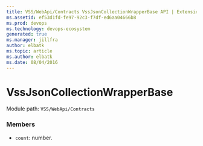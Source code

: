 ```yaml
---
title: VSS/WebApi/Contracts VssJsonCollectionWrapperBase API | Extensions for Azure DevOps Services
ms.assetid: ef53d1fd-fe97-92c3-f7df-ed6aa04666b8
ms.prod: devops
ms.technology: devops-ecosystem
generated: true
ms.manager: jillfra
author: elbatk
ms.topic: article
ms.author: elbatk
ms.date: 08/04/2016
---
```


# VssJsonCollectionWrapperBase

Module path: `VSS/WebApi/Contracts`


### Members

* `count`: number. 

